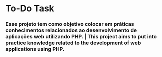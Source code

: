 # To-Do Task

### Esse projeto tem como objetivo colocar em práticas conhecimentos relacionados ao desenvolvimento de aplicações web utilizando PHP. | This project aims to put into practice knowledge related to the development of web applications using PHP. 